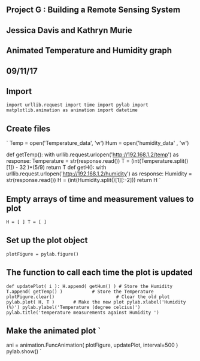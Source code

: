 ## Project G : Building a Remote Sensing System
## Jessica Davis and Kathryn Murie
## Animated Temperature and Humidity graph 
## 09/11/17

## Import 
`
import urllib.request
import time
import pylab
import matplotlib.animation as animation
import datetime
`

## Create files 
`
Temp = open('Temperature_data', 'w') 
Hum = open('humidity_data' , 'w')
        
def getTemp():
	with urllib.request.urlopen('http://192.168.1.2/temp') as response:
		Temperature = str(response.read())
		T = (int(Temperature.split()[1]) - 32 )*(5/9)
	return T
def getH():
	with urllib.request.urlopen('http://192.168.1.2/humidity') as response:
		Humidity = str(response.read())
		H = (int(Humidity.split()[1][:-2]))
	return H
	`
	
## Empty arrays of time and measurement values to plot
`
H = [ ]
T = [ ]
`

## Set up the plot object
`
plotFigure = pylab.figure()
`
## The function to call each time the plot is updated
`
def updatePlot( i ):
    H.append( getHum() ) # Store the Humidity
    T.append( getTemp() )           # Store the Temperature
    plotFigure.clear()                       # Clear the old plot
    pylab.plot( H, T )       # Make the new plot
    pylab.xlabel('Humidity (%)')
    pylab.ylabel('Temperature (degree celcius)')
    pylab.title('temperature measurements against Humidity ')
    `
## Make the animated plot `
ani = animation.FuncAnimation( plotFigure, updatePlot, interval=500 )
pylab.show()
`

